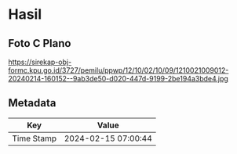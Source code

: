 # Hasil

## Foto C Plano

https://sirekap-obj-formc.kpu.go.id/3727/pemilu/ppwp/12/10/02/10/09/1210021009012-20240214-160152--9ab3de50-d020-447d-9199-2be194a3bde4.jpg


## Metadata

| Key        | Value               |
| ---------- | ------------------- |
| Time Stamp | 2024-02-15 07:00:44 |



